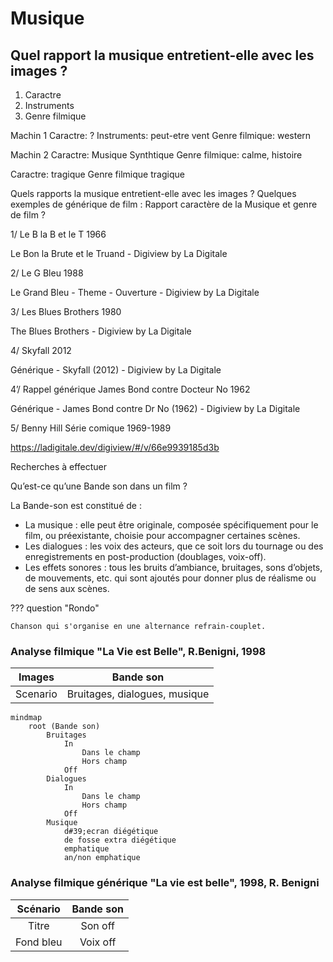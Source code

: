 # Musique
## Quel rapport la musique entretient-elle avec les images ?


1) Caractre
2) Instruments
3) Genre filmique 


Machin 1
Caractre: ?
Instruments: peut-etre  vent
Genre filmique: western

Machin 2
Caractre: Musique
Synthtique
Genre filmique: calme, histoire

Caractre: tragique
Genre filmique tragique


Quels rapports la musique entretient-elle avec les images ?
Quelques exemples de générique de film :
Rapport caractère de la Musique et genre de film ?

1/ Le B la B et le T 1966

Le Bon la Brute et le Truand - Digiview by La Digitale

2/ Le G Bleu 1988

Le Grand Bleu - Theme - Ouverture - Digiview by La Digitale

3/ Les Blues Brothers 1980

The Blues Brothers - Digiview by La Digitale

4/ Skyfall 2012

Générique - Skyfall (2012) - Digiview by La Digitale

4’/ Rappel générique James Bond contre Docteur No 1962

Générique - James Bond contre Dr No (1962) - Digiview by La Digitale

5/ Benny Hill Série comique 1969-1989

https://ladigitale.dev/digiview/#/v/66e9939185d3b

Recherches à effectuer

Qu’est-ce qu’une Bande son dans un film ?

La Bande-son est constitué de :

- La musique : elle peut être originale, composée spécifiquement pour le film, ou préexistante, choisie pour accompagner certaines scènes.
- Les dialogues : les voix des acteurs, que ce soit lors du tournage ou des enregistrements en post-production (doublages, voix-off).
- Les effets sonores : tous les bruits d’ambiance, bruitages, sons d’objets, de mouvements, etc. qui sont ajoutés pour donner plus de réalisme ou de sens aux scènes.

??? question "Rondo"

    Chanson qui s'organise en une alternance refrain-couplet.

### Analyse filmique "La Vie est Belle", R.Benigni, 1998

| Images   | Bande son                       |
|----------|---------------------------------|
| Scenario | Bruitages, dialogues, musique   |

```mermaid
mindmap
    root (Bande son)
        Bruitages
            In
                Dans le champ
                Hors champ
            Off
        Dialogues 
            In
                Dans le champ
                Hors champ
            Off
        Musique
            d#39;ecran diégétique
            de fosse extra diégétique
            emphatique
            an/non emphatique
```

### Analyse filmique générique "La vie est belle", 1998, R. Benigni

| Scénario  | Bande son |
|:---------:|:---------:|
|   Titre   |  Son off  |
| Fond bleu | Voix off  |



